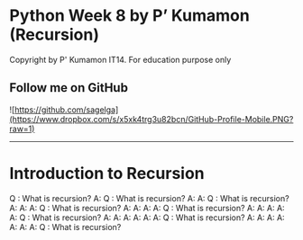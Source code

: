 # Python Week 8 by P’ Kumamon (Recursion)

Copyright by P' Kumamon IT14.
For education purpose only

## Follow me on GitHub
![https://github.com/sagelga](https://www.dropbox.com/s/x5xk4trg3u82bcn/GitHub-Profile-Mobile.PNG?raw=1)

---

# Introduction to Recursion

Q : What is recursion?
A: Q : What is recursion?
A: A: Q : What is recursion?
A: A: A: Q : What is recursion?
A: A: A: A: Q : What is recursion?
A: A: A: A: A: Q : What is recursion?
A: A: A: A: A: A: Q : What is recursion?
A: A: A: A: A: A: A: Q : What is recursion?
